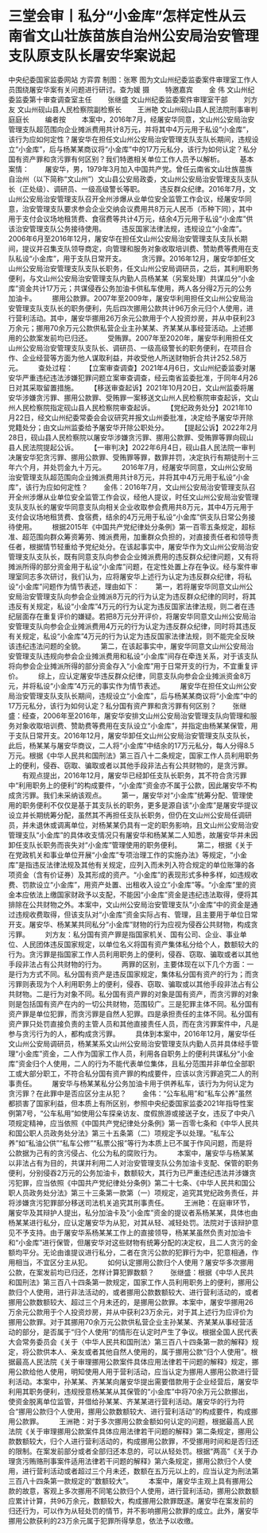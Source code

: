 # 三堂会审丨私分“小金库”怎样定性从云南省文山壮族苗族自治州公安局治安管理支队原支队长屠安华案说起

中央纪委国家监委网站 方弈霏
制图：张寒
图为文山州纪委监委案件审理室工作人员围绕屠安华案有关问题进行研讨。查为媛 摄
　　特邀嘉宾
　　金 伟 文山州纪委监委第十审查调查室主任
　　张继盛 文山州纪委监委案件审理室干部
　　刘方友 文山州砚山县人民检察院副检察长
　　王洲艳 文山州砚山县人民法院刑事审判庭庭长
　　编者按
　　本案中，2016年7月，经屠安华同意，文山州公安局治安管理支队超范围向企业摊派费用共计8万元，并将其中4万元用于私设“小金库”，该行为应如何定性？屠安华在担任文山州公安局治安管理支队支队长期间，违规设立“小金库”，后与杨某某商议将“小金库”中的17万元私分，该行为如何认定？私分国有资产罪和贪污罪有何区别？我们特邀相关单位工作人员予以解析。
　　基本案情：
　　屠安华，男，1979年3月加入中国共产党。曾任云南省文山壮族苗族自治州（以下简称“文山州”）文山县公安局政委，文山州公安局治安管理支队支队长（正处级）、调研员、一级高级警长等职。
　　违反群众纪律。2016年7月，文山州公安局治安管理支队召开全州涉爆从业单位安全监管工作会议，经屠安华同意，治安管理支队要求参会企业交纳会议费用共8万元人民币（币种下同），其中用于支付会议场地租赁费、食宿费等共计4万元，结余4万元用于私设“小金库”供该治安管理支队公务接待使用。
　　违反国家法律法规，违规设立“小金库”。2006年6月至2016年12月，屠安华在担任文山州公安局治安管理支队支队长期间，提议并召集支队领导商定，向管理和服务对象收取培训费、赞助费等费用在支队私设“小金库”，用于支队日常开支。
　　贪污罪。2016年12月，屠安华卸任文山州公安局治安管理支队支队长职务，任文山州公安局调研员，之后，其利用职务便利，与文山州公安局治安管理支队内勤人员杨某某（另案处理）共谋瓜分“小金库”资金共计17万元；共谋侵吞公务加油卡供私车使用，两人各分得2万元的公务加油卡。
　　挪用公款罪。2007年至2009年，屠安华利用担任文山州公安局治安管理支队支队长的职务便利，先后四次挪用公款共计96万余元归个人使用，进行营利活动。其中，屠安华挪用26万余元公款用于个人投资炒房，并从中获利23万余元；挪用70余万元公款供私营企业主孙某某、齐某某从事经营活动。上述挪用的公款案发前均已归还。
　　受贿罪。2007年至2020年，屠安华利用担任文山州公安局治安管理支队支队长、调研员、一级高级警长的职务便利，在项目合作、企业经营等方面为他人谋取利益，并收受他人所送财物折合共计252.58万元。
　　查处过程：
　　【立案审查调查】2021年4月6日，文山州纪委监委对屠安华严重违纪违法涉嫌犯罪问题立案审查调查，经云南省监委批准，于同年4月26日对其采取留置措施。
　　【移送审查起诉】2021年10月20日，文山州监委将屠安华涉嫌贪污罪、挪用公款罪、受贿罪一案移送文山州人民检察院审查起诉，文山州人民检察院指定砚山县人民检察院审查起诉。
　　【党纪政务处分】2021年10月22日，经文山州纪委常委会会议研究并报文山州委批准，决定给予屠安华开除党籍处分；由文山州监委给予屠安华开除公职处分。
　　【提起公诉】2022年2月28日，砚山县人民检察院以屠安华涉嫌贪污罪、挪用公款罪、受贿罪等罪向砚山县人民法院提起公诉。
　　【一审判决】2022年6月4日，砚山县人民法院一审判决屠安华犯贪污罪、挪用公款罪、受贿罪等罪，数罪并罚，决定执行有期徒刑十三年六个月，并处罚金九十万元。
　　2016年7月，经屠安华同意，文山州公安局治安管理支队超范围向企业摊派费用共计8万元，并将其中4万元用于私设“小金库”，该行为应如何定性？
　　金伟：2016年7月，文山州公安局治安管理支队召开全州涉爆从业单位安全监管工作会议，经他人提议，时任文山州公安局治安管理支队支队长的屠安华同意支队向相关企业收取参会费用共8万元，其中4万元用于支付会议场地租赁费、食宿费，结余的4万元用于私设“小金库”供支队日常公务接待使用。
　　根据2015年《中国共产党纪律处分条例》第一百零五条规定，超标准、超范围向群众筹资筹劳、摊派费用，加重群众负担的，对直接责任者和领导责任者，根据情节轻重给予党纪处分。在该起事实中，屠安华作为文山州公安局治安管理支队支队长，既有同意支队向参会企业摊派费用的违反群众纪律问题，又有将摊派所得的部分资金用于私设“小金库”问题，在定性处置上存在争议。经与案件审理室同志多次研讨，我们认为，应将屠安华上述行为认定为违反群众纪律，将私设“小金库”问题作为情节表述，理由如下：
　　第一，若将屠安华同意文山州公安局治安管理支队向参会企业摊派8万元的行为认定为违反群众纪律的同时，将其违反有关规定，私设“小金库”4万元的行为认定为违反国家法律法规，则二者在违纪层面存在重复评价的嫌疑。若把8万元分开评价，将屠安华同意文山州公安局治安管理支队向参会企业摊派费用4万元的行为认定为违反群众纪律，同时将其违反有关规定，私设“小金库”4万元的行为认定为违反国家法律法规，则不能完全反映该违纪违法问题的全貌。
　　第二，在该起事实中，屠安华同意文山州公安局治安管理支队违规向参会企业摊派费用和私设“小金库”间存在牵连关系，对于该支队将向参会企业摊派所得的部分资金存入“小金库”用于日常开支的行为，不宜重复评价。
　　综上，应认定屠安华违反群众纪律，同意支队向参会企业摊派资金8万元，并将私设“小金库”4万元的事实作为情节表述。
　　屠安华在担任文山州公安局治安管理支队支队长期间，违规设立“小金库”，后与杨某某商议将“小金库”中的17万元私分，该行为如何认定？私分国有资产罪和贪污罪有何区别？
　　张继盛：经查，2006年至2016年，屠安华安排文山州公安局治安管理支队向管理和服务对象收取培训费、赞助费等费用在支队设立“小金库”，并指定由杨某某保管，用于支队日常开支。2016年12月，屠安华卸任文山州公安局治安管理支队支队长，此后，杨某某与屠安华商议，二人将“小金库”中结余的17万元私分，每人分得8.5万元。根据《中华人民共和国刑法》第三百八十二条规定，国家工作人员利用职务上的便利，侵吞、窃取、骗取或者以其他手段非法占有公共财物的，是贪污罪。
　　有观点提出，2016年12月，屠安华已经卸任支队长职务，其不符合贪污罪中“利用职务上的便利”的构成要件，“小金库”资金亦不属于公款，因此屠安华不构成贪污罪。我们未采纳该观点。
　　第一，屠安华对“小金库”统筹分配、管理使用的职务便利不仅仅是基于其支队长的职务，更多是源自该“小金库”是屠安华提议设立并长期统筹分配，虽然其不再担任支队长职务，但仍在文山州公安局任调研员，并未退休或调离单位，对杨某某仍具有一定的职务影响，且文山州公安局治安管理支队“小金库”的具体收支情况只有屠安华和杨某某二人知悉，故屠安华并未因卸任支队长职务而丧失对“小金库”管理使用的职务便利。
　　第二，根据《关于在党政机关和事业单位开展“小金库”专项治理工作的实施办法》等规定，“小金库”是指违反法律法规及其他有关规定，应列入而未列入符合规定的单位账簿的各项资金（含有价证券）及其形成的资产。“小金库”的表现形式多种多样，如违规收费、罚款设立“小金库”，用资产处置、出租收入设立“小金库”等。“小金库”里的资金本应依法上缴国家财政予以支配，不能因“小金库”资金是违纪违法取得，便将其排除在公共财物之外。本案中，文山州公安局治安管理支队“小金库”中的资金是通过违规收费取得，但该支队对“小金库”资金实际占有、管理，且主要用于单位日常开支。屠安华、杨某某共同私分“小金库”财物的行为应视为侵吞公共财物，构成贪污罪。
　　刘方友：私分国有资产罪是指国家机关、国有公司、企业、事业单位、人民团体违反国家规定，以单位名义将国有资产集体私分给个人，数额较大的行为。贪污罪是指国家工作人员利用职务上的便利，侵吞、窃取、骗取或者以其他手段非法占有公共财物的行为。
　　两罪的区别，主要体现在以下几个方面：一是行为方式不同。私分国有资产是违反国家规定，集体私分国有资产的行为；而贪污罪则表现为个人利用职务上的便利，侵吞、窃取、骗取或以其他手段非法占有公共财物。二是行为对象不同。私分国有资产罪的对象是国有资产，而贪污罪的对象则是包括国有资产在内的一切公共财物，范围较广。三是犯罪主体不同。私分国有资产罪是单位犯罪，而贪污罪是自然人犯罪。四是承担责任的主体不同。私分国有资产罪只处罚直接负责的主管人员和其他直接责任人员，而在贪污罪案件中，凡是参与贪污行为的人，都构成贪污罪。
　　具体到本案中，2016年12月，屠安华任文山州公安局调研员，杨某某系文山州公安局治安管理支队内勤人员并具体经手管理“小金库”资金，二人作为国家工作人员，利用各自职务上的便利共谋私分“小金库”资金归个人使用，二人的行为不能代表单位集体，且私分范围并非单位全部职工或大部分职工，不符合私分国有资产罪的构成要件，应该以贪污罪追究二人的刑事责任。
　　屠安华与杨某某私分公务加油卡用于供养私车，该行为为何认定为贪污罪？在此罪中是否应区分主从犯？
　　金伟：“公车私用”和“私车公养”虽然都损害了国家利益，但本质上有所区别，参照中央纪委国家监委2021年指导性案例第7号，“公车私用”如使用公车探亲访友、度假旅游或接送子女，违反了中央八项规定精神，应当依照《中国共产党纪律处分条例》第一百零七条和《中华人民共和国公职人员政务处分法》第三十五条第（二）项规定予以处理。“私车公养”如“私油公供”“私车公修”“私票公报”等行为本质上已不属于作风问题，而是将公款据为己有的贪污侵占、化公为私的腐败行为。
　　本案中，屠安华与杨某某以非法占有为目的，共谋并利用二人对治安管理支队公务加油卡支配、保管的职务便利，分别侵吞2万元的公务加油卡，数额较大，其行为已严重违纪违法并涉嫌贪污犯罪，应当依照《中国共产党纪律处分条例》第二十七条、《中华人民共和国公职人员政务处分法》第三十三条第一款第（一）项规定，追究其党纪政务责任，并将涉嫌贪污犯罪部分移送司法机关追究其刑事责任。
　　王洲艳：在庭审环节，屠安华及其辩护人提出，私分加油卡及“小金库”资金的提议者系杨某某，具体也由杨某某进行私分，应认定屠安华为从犯，对其从轻、减轻处罚。法院对于该辩护意见不予支持。由于屠安华系杨某某工作上的直接领导，杨某某虽然负责对加油卡和“小金库”进行保管，但屠安华对这些财物有统筹分配的决定权，且二人贪污的金额均平分。无论由谁提议进行私分，二者在贪污公款的犯罪行为中，犯意相通，作用相当，不宜区分主从犯。
　　如何认定挪用公款归个人使用？屠安华多次挪用公款，在案发前均已归还，怎样计算犯罪数额？
　　张继盛：根据《中华人民共和国刑法》第三百八十四条第一款规定，国家工作人员利用职务上的便利，挪用公款归个人使用，进行非法活动的，或者挪用公款数额较大、进行营利活动的，或者挪用公款数额较大、超过三个月未还的，是挪用公款罪。本案中，屠安华挪用26万余元公款用于个人投资炒房，并从中获利23万余元，对于其上述行为应评价为挪用公款罪。对于其挪用70余万元公款供私营企业主孙某某、齐某某从事经营活动的部分，是否属于“归个人使用”的情形在认定时产生了争议。根据全国人民代表大会常务委员会《关于〈中华人民共和国刑法〉第三百八十四条第一款的解释》规定，将公款供本人、亲友或者其他自然人使用的，属于挪用公款“归个人使用”。根据最高人民法院《关于审理挪用公款案件具体应用法律若干问题的解释》规定，挪用公款给他人使用，明知使用人用于营利活动，应当认定为挪用人挪用公款进行营利活动。本案中，孙某某、齐某某向屠安华提出需要借款用于企业经营后，屠安华利用其职务便利，违规授意杨某某从其保管的“小金库”中将70余万元公款挪出，使资金脱离单位监管，并借给孙某某、齐某某进行营利活动。屠安华的行为符合“挪用公款归个人使用，挪用公款数额较大、进行营利活动”的构成要件，构成挪用公款罪。
　　王洲艳：对于多次挪用公款金额如何认定的问题，根据最高人民法院《关于审理挪用公款案件具体应用法律若干问题的解释》第二条规定，挪用公款数额较大，归个人进行营利活动的，构成挪用公款罪，不受挪用时间和是否归还的限制。在案发前部分或者全部归还本息的，可以从轻处罚。根据“两高”《关于办理贪污贿赂刑事案件适用法律若干问题的解释》第六条规定，挪用公款归个人使用，进行营利活动或者超过三个月未还，数额在五万元以上的，应当认定为刑法第三百八十四条第一款规定的“数额较大”。
　　本案中，屠安华主观上具有挪用公款的故意，客观上多次挪用不同笔公款归个人使用，进行营利活动，挪用公款数额应累计计算，共96万余元，数额较大，构成挪用公款罪既遂。屠安华在案发前的归还行为，可以作为从轻处罚的情节，并不影响挪用公款罪的成立。此外，屠安华挪用公款获利的23万余元属于犯罪所得孳息，依法予以收缴。